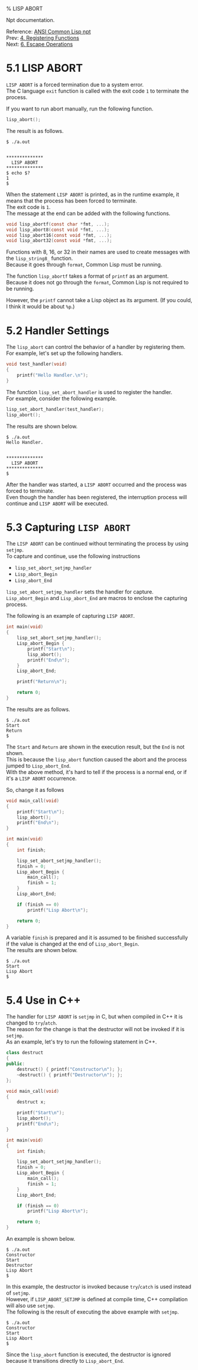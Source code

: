 % LISP ABORT

Npt documentation.

Reference: [ANSI Common Lisp npt](index.html)  
Prev: [4. Registering Functions](B4_Registering.html)  
Next: [6. Escape Operations](B6_Operations.html)


# 5.1 LISP ABORT

`LISP ABORT` is a forced termination due to a system error.  
The C language `exit` function is called with the exit code `1`
to terminate the process.

If you want to run abort manually, run the following function.

```c
lisp_abort();
```

The result is as follows.

```
$ ./a.out


**************
  LISP ABORT
**************
$ echo $?
1
$
```

When the statement `LISP ABORT` is printed, as in the runtime example,
it means that the process has been forced to terminate.  
The exit code is `1`.  
The message at the end can be added with the following functions.

```c
void lisp_abortf(const char *fmt, ...);
void lisp_abort8(const void *fmt, ...);
void lisp_abort16(const void *fmt, ...);
void lisp_abort32(const void *fmt, ...);
```

Functions with 8, 16, or 32 in their names are used to create messages with the `lisp_string8_` function.  
Because it goes through `format`, Common Lisp must be running.

The function `lisp_abortf` takes a format of `printf` as an argument.  
Because it does not go through the `format`, Common Lisp is not required to be running.

However, the `printf` cannot take a Lisp object as its argument.
(If you could, I think it would be about `%p`.)  


# 5.2 Handler Settings

The `lisp_abort` can control the behavior of a handler by registering them.  
For example, let's set up the following handlers.

```c
void test_handler(void)
{
	printf("Hello Handler.\n");
}
```

The function `lisp_set_abort_handler` is used to register the handler.  
For example, consider the following example.

```c
lisp_set_abort_handler(test_handler);
lisp_abort();
```

The results are shown below.

```
$ ./a.out
Hello Handler.


**************
  LISP ABORT
**************
$
```

After the handler was started, a `LISP ABORT` occurred
and the process was forced to terminate.  
Even though the handler has been registered,
the interruption process will continue and `LISP ABORT` will be executed.


# 5.3 Capturing `LISP ABORT`

The `LISP ABORT` can be continued
without terminating the process by using `setjmp`.   
To capture and continue, use the following instructions

- `lisp_set_abort_setjmp_handler`
- `Lisp_abort_Begin`
- `Lisp_abort_End`

`lisp_set_abort_setjmp_handler` sets the handler for capture.  
`Lisp_abort_Begin` and `Lisp_abort_End` are macros to enclose the capturing process.

The following is an example of capturing `LISP ABORT`.

```c
int main(void)
{
    lisp_set_abort_setjmp_handler();
    Lisp_abort_Begin {
        printf("Start\n");
        lisp_abort();
        printf("End\n");
    }
    Lisp_abort_End;

    printf("Return\n");

    return 0;
}
```

The results are as follows.

```
$ ./a.out
Start
Return
$
```

The `Start` and `Return` are shown in the execution result,
but the `End` is not shown.  
This is because the `lisp_abort` function caused
the abort and the process jumped to `Lisp_abort_End`.  
With the above method, it's hard to tell if the process is a normal end,
or if it's a `LISP ABORT` occurrence.  

So, change it as follows

```c
void main_call(void)
{
    printf("Start\n");
    lisp_abort();
    printf("End\n");
}

int main(void)
{
    int finish;

    lisp_set_abort_setjmp_handler();
    finish = 0;
    Lisp_abort_Begin {
        main_call();
        finish = 1;
    }
    Lisp_abort_End;

    if (finish == 0)
        printf("Lisp Abort\n");

    return 0;
}
```

A variable `finish` is prepared and it is assumed to be finished successfully
if the value is changed at the end of `Lisp_abort_Begin`.  
The results are shown below.

```
$ ./a.out
Start
Lisp Abort
$
```


# 5.4 Use in C++

The handler for `LISP ABORT` is `setjmp` in C,
but when compiled in C++ it is changed to `try`/`atch`.  
The reason for the change is that the destructor will not be invoked
if it is `setjmp`.  
As an example, let's try to run the following statement in C++.

```cpp
class destruct
{
public:
    destruct() { printf("Constructor\n"); };
    ~destruct() { printf("Destructor\n"); };
};

void main_call(void)
{
    destruct x;

    printf("Start\n");
    lisp_abort();
    printf("End\n");
}

int main(void)
{
    int finish;

    lisp_set_abort_setjmp_handler();
    finish = 0;
    Lisp_abort_Begin {
        main_call();
        finish = 1;
    }
    Lisp_abort_End;

    if (finish == 0)
        printf("Lisp Abort\n");

    return 0;
}
```

An example is shown below.

```
$ ./a.out
Constructor
Start
Destructor
Lisp Abort
$
```

In this example, the destructor is invoked
because `try`/`catch` is used instead of `setjmp`.  
However, if `LISP_ABORT_SETJMP` is defined at compile time,
C++ compilation will also use `setjmp`.  
The following is the result of executing the above example with `setjmp`.

```
$ ./a.out
Constructor
Start
Lisp Abort
$
```

Since the `lisp_abort` function is executed,
the destructor is ignored because it transitions directly to `Lisp_abort_End`.
